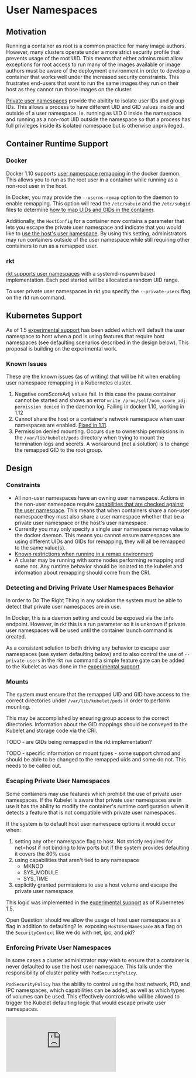 # User Namespaces

## Motivation

Running a container as root is a common practice for many
image authors. However, many clusters operate under a more strict
security profile that prevents usage of the root UID. This means that
either admins must allow exceptions for root access to run many of
the images available or image authors must be aware of the deployment
environment in order to develop a container that works well under
the increased security constraints. This frustrates end-users that
want to run the same images they run on their host as they cannot
run those images on the cluster.

[Private user namespaces](http://man7.org/linux/man-pages/man7/user_namespaces.7.html) 
provide the abiltity to isolate user IDs and group IDs.  This allows
a process to have different UID and GID values inside and outside of a 
user namespace.  Ie. running as UID 0 inside the namespace and running
as a non-root UID outside the namespace so that a process has full 
privileges inside its isolated namespace but is otherwise unprivileged.

## Container Runtime Support

### Docker

Docker 1.10 supports [user namespace remapping](https://docs.docker.com/v1.10/engine/reference/commandline/daemon/#daemon-user-namespace-options)
in the docker daemon.  This allows you to run as the root user in a
container while running as a non-root user in the host.

In Docker, you may provide the `--userns-remap` option to the daemon
to enable remapping.  This option will read the `/etc/subuid` and
the `/etc/subgid` files to determine [how to map UIDs and GIDs
in the container](https://docs.docker.com/engine/reference/commandline/dockerd/#detailed-information-on-subuidsubgid-ranges).

Additionally, the `HostConfig` for a container now contains a parameter
that lets you escape the private user namespace and indicate that you
would like to [use the host's user namespace](https://github.com/docker/engine-api/blob/4290f40c056686fcaa5c9caf02eac1dde9315adf/types/container/host_config.go#L310).
By using this setting, administrators may run containers outside of the user
namespace while still requiring other containers to run as a remapped
user.

### rkt

[rkt supports user namespaces](https://coreos.com/rkt/docs/latest/devel/user-namespaces.html)
with a systemd-nspawn based implementation.  Each pod started will
be allocated a random UID range. 

To user private user namespaces in rkt you specify the `--private-users`
flag on the rkt run command.


## Kubernetes Support

As of 1.5 [experimental support](https://github.com/kubernetes/kubernetes/pull/31169)
has been added which will default the user namespace to host when 
a pod is using features that require host namespaces (see defaulting scenarios
described in the design below).  This proposal is 
building on the experimental work.

### Known Issues

These are the known issues (as of writing) that will be hit when
enabling user namespace remapping in a Kubernetes cluster.

1. Negative oomScoreAdj values fail.  In this case the pause container
cannot be started and shows an error `write /proc/self/oom_score_adj: permission denied`
in the daemon log.  Failing in docker 1.10, working in 1.12
1. Cannot share the host or a container's network namespace when user
namespaces are enabled.  [Fixed in 1.11](https://github.com/docker/docker/pull/21383).
1. Permission denied mounting.  Occurs due to ownership permissions
in the `/var/lib/kubelet/pods` directory when trying to mount the
termination logs and secrets.  A workaround (not a solution) is to
change the remapped GID to the root group.

## Design

### Constraints

* All non-user namespaces have an owning user namespace.  Actions in 
the non-user namespace require [capabilities that are checked against 
the user namespace](http://man7.org/linux/man-pages/man7/user_namespaces.7.html).
This means that when containers share a non-user namespace they must also
share a user namespace whether that be a private user namespace or
the host's user namespace.  
* Currently you may only specify a single user namespace remap value
to the docker daemon.  This means you cannot ensure namespaces are
using different UIDs and GIDs for remapping, they will all be remapped
to the same value(s).
* [Known restrictions when running in a remap environment](https://docs.docker.com/engine/reference/commandline/dockerd/#user-namespace-known-restrictions)
* A cluster may be running with some nodes performing remapping and 
some not.  Any runtime behavior should be isolated to the kubelet
and information about remapping should come from the CRI.

### Detecting and Driving Private User Namespaces Behavior

In order to Do The Right Thing in any solution the system must be able 
to detect that private user namespaces are in use.  

In Docker, this is a daemon setting and could be exposed via 
the `info` endpoint.  However, in rkt this is a run parameter so it is
unknown if private user namespaces will be used until the container launch
command is created.  

As a consistent solution to both driving any behavior to escape 
user namespaces (see system defaulting below) and to also control
the use of `--private-users` in the rkt `run` command a simple feature
gate can be added to the Kubelet as was done in the [experimental
support](https://github.com/kubernetes/kubernetes/pull/31169/files#diff-c5e4440d8576a91980ab36fe63556326).

### Mounts

The system must ensure that the remapped UID and GID have
access to the correct directories under `/var/lib/kubelet/pods` in order
to perform mounting.

This may be accomplished by ensuring group access to the correct
directories.  Information about the GID mappings should be conveyed
to the Kubelet and storage code via the CRI.

TODO - are GIDs being remapped in the rkt implementation?

TODO - specific information on mount types - some support chmod and
should be able to be changed to the remapped uids and some do not. This
needs to be called out.

### Escaping Private User Namespaces

Some containers may use features which prohibit the use of private
user namespaces.  If the Kubelet is aware that private user namespaces
are in use it has the ability to modify the container's runtime 
configuration when it detects a feature that is not compatible with
private user namespaces.

If the system is to default host user namespace options it would occur
when:

1.  setting any other namespace flag to host.  Not strictly
required for net=host if not binding to low ports but if the system
provides defaulting it covers the 80% case
1.  using capabilities that aren't tied to any namespace
    * MKNOD
    * SYS_MODULE
    * SYS_TIME
1.  explicitly granted permissions to use a host volume and escape the private user namespace

This logic was implemented in the [experimental
support](https://github.com/kubernetes/kubernetes/pull/31169) as of
Kubernetes 1.5.  

Open Question: should we allow the usage of host user namespace as a 
flag in addition to defaulting?  Ie. exposing `HostUserNamespace` as 
a flag on the `SecurityContext` like we do with net, ipc, and pid?

### Enforcing Private User Namespaces

In some cases a cluster administrator may wish to ensure that a container
is never defaulted to use the host user namespace.  This falls under
the responsibility of cluster policy with `PodSecurityPolicy`.  

`PodSecurityPolicy` has the ability to control using the host network,
PID, and IPC namespaces, which capabilities can be added, as well as
which types of volumes can be used.  This effectively controls who
will be allowed to trigger the Kubelet defaulting logic that would 
escape private user namespaces.  

<!-- BEGIN MUNGE: GENERATED_ANALYTICS -->
[![Analytics](https://kubernetes-site.appspot.com/UA-36037335-10/GitHub/docs/proposals/user-namespace.md?pixel)]()
<!-- END MUNGE: GENERATED_ANALYTICS -->
